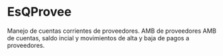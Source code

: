 # EsQProvee
Manejo de cuentas corrientes de proveedores.
AMB de proveedores
AMB de cuentas, saldo incial y movimientos de alta y baja de pagos a proveedores.
